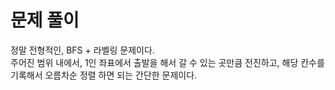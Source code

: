 # 문제 풀이
정말 전형적인, BFS + 라벨링 문제이다.   
주어진 범위 내에서, 1인 좌표에서 출발을 해서 갈 수 있는 곳만큼 전진하고, 해당 칸수를 기록해서 오름차순 정렬 하면 되는 간단한 문제이다.
